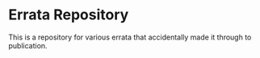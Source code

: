 # Errata Repository

This is a repository for various errata that accidentally made it through to publication.